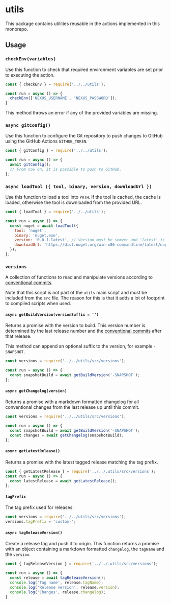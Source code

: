 # utils

This package contains utilities reusable in the actions implemented in this monorepo.

## Usage

### `checkEnv(variables)`

Use this function to check that required environment variables are set prior to executing the action.

```javascript
const { checkEnv } = require('../../utils');

const run = async () => {
  checkEnv(['NEXUS_USERNAME', 'NEXUS_PASSWORD']);
}
```
This method throws an error if any of the provided variables are missing.

### `async gitConfig()`

Use this function to configure the Git repository to push changes to GitHub using the GitHub Actions `GITHUB_TOKEN`.

```javascript
const { gitConfig } = require('../../utils');

const run = async () => {
  await gitConfig();
  // From now on, it is possible to push to GitHub.
};
```

### `async loadTool ({ tool, binary, version, downloadUrl })`

Use this function to load a tool into `PATH`. If the tool is cached, the cache is loaded, otherwise the tool is 
downloaded from the provided URL.

```javascript
const { loadTool } = require('../../utils');

const run = async () => {
  const nuget = await loadTool({
    tool: 'nuget',
    binary: 'nuget.exe',
    version: '0.0.1-latest', // Version must be semver and 'latest' is not.
    downloadUrl: 'https://dist.nuget.org/win-x86-commandline/latest/nuget.exe',
  });
};
```

### `versions`

A collection of functions to read and manipulate versions according to 
[conventional commits](https://conventionalcommits.org).

Note that this script is not part of the `utils` main script and must be included from the `src` file. The reason for 
this is that it adds a lot of footprint to compiled scripts when used.

#### `async getBuildVersion(versionSuffix = '')`

Returns a promise with the version to build. This version number is determined by the last release number and the 
[conventional commits](https://conventionalcommits.org) after that release.

This method can append an optional suffix to the version, for example `-SNAPSHOT`.

```javascript
const versions = require('../../utils/src/versions');

const run = async () => { 
  const snapshotBuild = await getBuildVersion('-SNAPSHOT');
};
```

#### `async getChangelog(version)`

Returns a promise with a markdown formatted changelog for all conventional changes from the last release up until this 
commit.

```javascript
const versions = require('../../utils/src/versions');

const run = async () => {
  const snapshotBuild = await getBuildVersion('-SNAPSHOT');
  const changes = await getChangelog(snapshotBuild);
};
```

#### `async getLatestRelease()`

Returns a promise with the latest tagged release matching the tag prefix.

```javascript
const { getLatestRelease } = require('../../.utils/src/versions');
const run = async () => {
  const latestRelease = await getLatestRelease();
};
```

#### `tagPrefix`

The tag prefix used for releases.

```javascript
const versions = require('../../utils/src/versions');
versions.tagPrefix = 'custom-';
```

#### `async tagReleaseVersion()` 

Create a release tag and push it to origin. This function returns a promise with an object containing a markdown 
formatted `changelog`, the `tagName` and the `version`. 

```javascript
const { tagReleaseVersion } = require('../../.utils/src/versions');

const run = async () => {
  const release = await tagReleaseVersion();
  console.log('Tag name', release.tagName);
  console.log('Release version', release.version);
  console.log('Changes', release.changelog);
}
```
